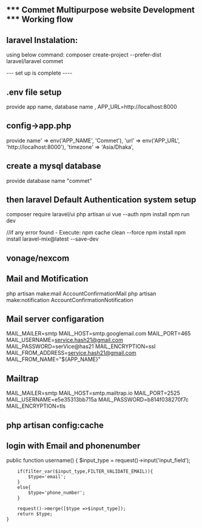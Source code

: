 *** Commet Multipurpose website Development ***
Working flow
-------------------
## laravel Instalation:
 using below command:
 composer create-project --prefer-dist laravel/laravel commet

 --- set up is complete ----

 ## .env file setup
 provide app name, database name , APP_URL=http://localhost:8000
  
## config->app.php
  provide 
  name' => env('APP_NAME', 'Commet'),
  'url' => env('APP_URL', 'http://localhost:8000'),
  'timezone' => 'Asia/Dhaka',

  ## create a mysql database
  provide database name "commet"

  ## then laravel Default Authentication system setup
  composer require laravel/ui
  php artisan ui vue --auth
  npm install
  npm run dev

  //if any error found -
  Execute:
   npm cache clean --force 
   npm install
   npm install laravel-mix@latest --save-dev


   ## vonage/nexcom

   ## Mail and Motification
   php artisan make:mail AccountConfirmationMail
   php artisan make:notification AccountConfirmationNotification

## Mail server configaration
MAIL_MAILER=smtp
MAIL_HOST=smtp.googlemail.com
MAIL_PORT=465
MAIL_USERNAME=service.hash21@gmail.com
MAIL_PASSWORD=serVice@has21
MAIL_ENCRYPTION=ssl
MAIL_FROM_ADDRESS=service.hash21@gmail.com
MAIL_FROM_NAME="${APP_NAME}"

## Mailtrap
MAIL_MAILER=smtp
MAIL_HOST=smtp.mailtrap.io
MAIL_PORT=2525
MAIL_USERNAME=e5e35313bb715a
MAIL_PASSWORD=b814f038270f7c
MAIL_ENCRYPTION=tls

## php artisan config:cache


## login with Email and phonenumber
public function username()
    {
        $input_type = request()->input('input_field');

        if(filter_var($input_type,FILTER_VALIDATE_EMAIL)){
            $type='email';
        }
        else{
            $type='phone_number';
        }

        request()->merge([$type =>$input_type]);
        return $type;
    }

 